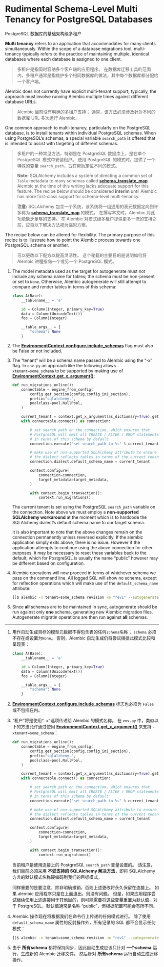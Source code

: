 # Rudimental Schema-Level Multi Tenancy for PostgreSQL Databases

PostgreSQL 数据库的基础架构级多租户

[schema_translate_map]: https://docs.sqlalchemy.org/core/connections.html#translation-of-schema-names
[EnvironmentContext.configure.include_schemas]: ../zh/08_02_01_02_configure.md#include_schemas
[EnvironmentContext.get_x_argument()]: ../zh/08_02_01_11_get_x_argument.md

**Multi tenancy** refers to an application that accommodates for many clients simultaneously. Within the scope of a database migrations tool, multi-tenancy typically refers to the practice of maintaining multiple, identical databases where each database is assigned to one client.

> 多租户是指同时容纳多个客户端的应用程序。 在数据库迁移工具的范围内，多租户通常是指维护多个相同数据库的做法，其中每个数据库都分配给一个客户端。

Alembic does not currently have explicit multi-tenant support; typically, the approach must involve running Alembic multiple times against different database URLs.

> Alembic 目前没有明确的多租户支持； 通常，该方法必须涉及针对不同的数据库 URL 多次运行 Alembic。

One common approach to multi-tenancy, particularly on the PostgreSQL database, is to install tenants within individual PostgreSQL schemas. When using PostgreSQL’s schemas, a special variable `search_path` is offered that is intended to assist with targeting of different schemas.

> 多租户的一种常见方法，特别是在 PostgreSQL 数据库上，是在单个 PostgreSQL 模式中安装租户。 使用 PostgreSQL 的模式时，提供了一个特殊的变量 `search_path`，旨在帮助定位不同的模式。

> **Note:** SQLAlchemy includes a system of directing a common set of `Table` metadata to many schemas called **[schema_translate_map]**. Alembic at the time of this writing lacks adequate support for this feature. The recipe below should be considered **interim** until Alembic has more first-class support for schema-level multi-tenancy.

> **注意:** SQLAlchemy 包含一个系统，该系统将一组通用的表元数据定向到许多称为 **[schema_translate_map]** 的模式。 在撰写本文时，Alembic 对此功能缺乏足够的支持。 在 Alembic 对模式级多租户提供更多一流的支持之前，应将以下解决方法视为临时方案。

The recipe below can be altered for flexibility. The primary purpose of this recipe is to illustrate how to point the Alembic process towards one PostgreSQL schema or another.

> 可以更改以下配方以提高灵活性。 这个秘籍的主要目的是说明如何将 Alembic 进程指向一个或另一个 PostgreSQL 模式。

1. The model metadata used as the target for autogenerate must not include any schema name for tables; the schema must be non-present or set to `None`. Otherwise, Alembic autogenerate will still attempt to compare and render tables in terms of this schema:
    ```python
    class A(Base):
        __tablename__ = 'a'

        id = Column(Integer, primary_key=True)
        data = Column(UnicodeText())
        foo = Column(Integer)

        __table_args__ = {
            "schema": None
        }

    ```
2. The **[EnvironmentContext.configure.include_schemas]** flag must also be False or not included.
3. The “tenant” will be a schema name passed to Alembic using the “-x” flag. In `env.py` an approach like the following allows `-xtenant=some_schema` to be supported by making use of **[EnvironmentContext.get_x_argument()]**:

    ```python
    def run_migrations_online():
        connectable = engine_from_config(
            config.get_section(config.config_ini_section),
            prefix="sqlalchemy.",
            poolclass=pool.NullPool,
        )

        current_tenant = context.get_x_argument(as_dictionary=True).get("tenant")
        with connectable.connect() as connection:

            # set search path on the connection, which ensures that
            # PostgreSQL will emit all CREATE / ALTER / DROP statements
            # in terms of this schema by default
            connection.execute("set search_path to %s" % current_tenant)

            # make use of non-supported SQLAlchemy attribute to ensure
            # the dialect reflects tables in terms of the current tenant name
            connection.dialect.default_schema_name = current_tenant

            context.configure(
                connection=connection,
                target_metadata=target_metadata,
            )

            with context.begin_transaction():
                context.run_migrations()
    ```

    The current tenant is set using the PostgreSQL `search_path` variable on the connection. Note above we must employ a **non-supported SQLAlchemy workaround** at the moment which is to hardcode the SQLAlchemy dialect’s default schema name to our target schema.

    It is also important to note that the above changes remain on the connection permanently unless reversed explicitly. If the alembic application simply exits above, there is no issue. However if the application attempts to continue using the above connection for other purposes, it may be necessary to reset these variables back to the default, which for PostgreSQL is usually the name “public” however may be different based on configuration.
4. Alembic operations will now proceed in terms of whichever schema we pass on the command line. All logged SQL will show no schema, except for reflection operations which will make use of the `default_schema_name` attribute:

    ```bash
    []$ alembic -x tenant=some_schema revision -m "rev1" --autogenerate
    ```
5. Since **all** schemas are to be maintained in sync, autogenerate should be run against only **one** schema, generating new Alembic migration files. Autogenerate migratin operations are then run against **all** schemas.

----

1. 用作自动生成目标的模型元数据不得包含表的任何`schema`名称； `schema` 必须不存在或设置为`None`。 否则，Alembic 自动生成仍将尝试根据此模式比较和呈现表：
    ```python
    class A(Base):
        __tablename__ = 'a'

        id = Column(Integer, primary_key=True)
        data = Column(UnicodeText())
        foo = Column(Integer)

        __table_args__ = {
            "schema": None
        }

    ```
2. **[EnvironmentContext.configure.include_schemas]** 标志也必须为 `False` 或不包括在内。
3. “租户”将是使用`“-x”`选项传递给 Alembic 的模式名称。 在 `env.py` 中，类似以下的方法允许通过使用 **[EnvironmentContext.get_x_argument()]** 来支持 `-xtenant=some_schema`：

    ```python
    def run_migrations_online():
        connectable = engine_from_config(
            config.get_section(config.config_ini_section),
            prefix="sqlalchemy.",
            poolclass=pool.NullPool,
        )

        current_tenant = context.get_x_argument(as_dictionary=True).get("tenant")
        with connectable.connect() as connection:

            # set search path on the connection, which ensures that
            # PostgreSQL will emit all CREATE / ALTER / DROP statements
            # in terms of this schema by default
            connection.execute("set search_path to %s" % current_tenant)

            # make use of non-supported SQLAlchemy attribute to ensure
            # the dialect reflects tables in terms of the current tenant name
            connection.dialect.default_schema_name = current_tenant

            context.configure(
                connection=connection,
                target_metadata=target_metadata,
            )

            with context.begin_transaction():
                context.run_migrations()
    ```

    当前租户是使用连接上的 PostgreSQL `search_path` 变量设置的。 请注意，我们目前必须采用 **不受支持的 SQLAlchemy 解决方法**，即将 SQLAlchemy 方言的默认模式名称硬编码到我们的目标模式。

    同样重要的是要注意，除非明确撤销，否则上述更改将永久保留在连接上。 如果 alembic 应用程序只是在上面退出，则没有问题。 但是，如果应用程序尝试继续使用上述连接用于其他目的，则可能需要将这些变量重置为默认值，对于 PostgreSQL，默认值通常是名称 “public”，但根据配置可能会有所不同。

4. Alembic 操作现在将根据我们在命令行上传递的任何模式进行。 除了使用 `default_schema_name` 属性的反射操作外，所有记录的 SQL 都不会显示任何模式：

    ```bash
    []$ alembic -x tenant=some_schema revision -m "rev1" --autogenerate
    ```
5. 由于 **所有schema** 都将保持同步，因此自动生成应该只针对 **一个schema** 运行，生成新的 Alembic 迁移文件。 然后针对 **所有schema** 运行自动生成迁移操作。
